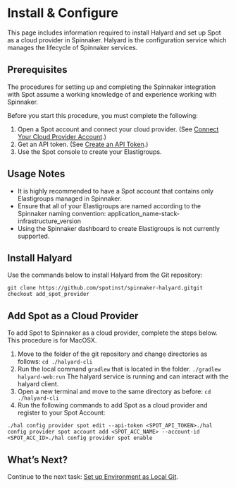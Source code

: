 # Install & Configure

This page includes information required to install Halyard and set up Spot as a cloud provider in Spinnaker. Halyard is the configuration service which manages the lifecycle of Spinnaker services.

## Prerequisites

The procedures for setting up and completing the Spinnaker integration with Spot assume a working knowledge of and experience working with Spinnaker.

Before you start this procedure, you must complete the following:

1. Open a Spot account and connect your cloud provider. (See [Connect Your Cloud Provider Account](connect-your-cloud-provider/aws-account).)
2. Get an API token. (See [Create an API Token](administration/api/create-api-token).)
3. Use the Spot console to create your Elastigroups.

## Usage Notes

- It is highly recommended to have a Spot account that contains only Elastigroups managed in Spinnaker.
- Ensure that all of your Elastigroups are named according to the Spinnaker naming convention: application_name-stack-infrastructure_version
- Using the Spinnaker dashboard to create Elastigroups is not currently supported.

## Install Halyard

Use the commands below to install Halyard from the Git repository:

```
git clone https://github.com/spotinst/spinnaker-halyard.gitgit checkout add_spot_provider
```

## Add Spot as a Cloud Provider

To add Spot to Spinnaker as a cloud provider, complete the steps below. This procedure is for MacOSX.

1. Move to the folder of the git repository and change directories as follows: `cd ./halyard-cli`
2. Run the local command `gradlew` that is located in the folder. `./gradlew halyard-web:run`
   The halyard service is running and can interact with the halyard client.
3. Open a new terminal and move to the same directory as before: `cd ./halyard-cli`
4. Run the following commands to add Spot as a cloud provider and register to your Spot Account:

```
./hal config provider spot edit --api-token <SPOT_API_TOKEN>./hal config provider spot account add <SPOT_ACC_NAME> --account-id <SPOT_ACC_ID>./hal config provider spot enable
```

## What’s Next?

Continue to the next task: [Set up Environment as Local Git](tools-and-provisioning/spinnaker/set-up-environment-as-local-git).
